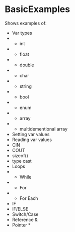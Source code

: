 # BasicExamples

Shows examples of:
* Var types
* - int
* - float
* - double
* - char
* - string
* - bool
* - enum
* - array
* - multidementional array
* Setting var values
* Reading var values
* CIN
* COUT
* sizeof()
* type cast
* Loops
* - While
* - For
* - For Each
* IF
* IF/ELSE
* Switch/Case
* Reference &
* Pointer *
